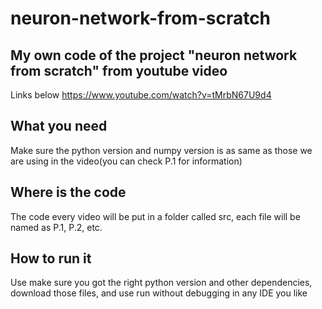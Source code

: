 # neuron-network-from-scratch
## My own code of the project "neuron network from scratch" from youtube video
  Links below https://www.youtube.com/watch?v=tMrbN67U9d4
## What you need
  Make sure the python version and numpy version is as same as those we are using in the video(you can check P.1 for information)
## Where is the code
  The code every video will be put in a folder called src, each file will be named as P.1, P.2, etc.
## How to run it
  Use make sure you got the right python version and other dependencies, download those files, and use run without debugging in any IDE you like
